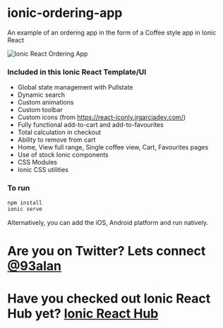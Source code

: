 # ionic-ordering-app
An example of an ordering app in the form of a Coffee style app in Ionic React

![Ionic React Ordering App](https://repository-images.githubusercontent.com/359174095/e4c09e80-a062-11eb-8721-cae815e7f09c)

### Included in this Ionic React Template/UI
* Global state management with Pullstate
* Dynamic search
* Custom animations
* Custom toolbar
* Custom icons (from https://react-iconly.jrgarciadev.com/)
* Fully functional add-to-cart and add-to-favourites
* Total calculation in checkout
* Ability to remove from cart
* Home, View full range, Single coffee view, Cart, Favourites pages
* Use of stock Ionic components
* CSS Modules
* Ionic CSS utilities

### To run

```javascript
npm install
ionic serve
```

Alternatively, you can add the iOS, Android platform and run natively.

# Are you on Twitter? Lets connect [@93alan](https://twitter.com/93alan)
# Have you checked out Ionic React Hub yet? [Ionic React Hub](https://ionicreacthub.com)

